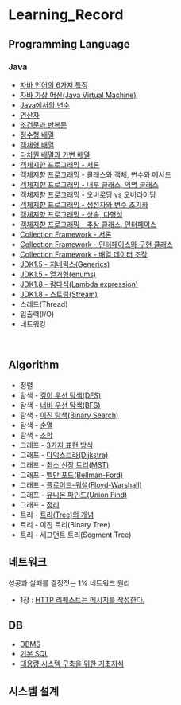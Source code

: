 # Learning_Record
## Programming Language
### Java
- [자바 언어의 6가지 특징](https://github.com/Hooon97/Learning_Record/blob/main/Java/%EC%9E%90%EB%B0%94%EC%9D%98%20%EC%A0%95%EC%84%9D/%EC%9E%90%EB%B0%94%20%EC%96%B8%EC%96%B4%EC%9D%98%20%ED%8A%B9%EC%A7%95.md)
- [자바 가상 머신(Java Virtual Machine)](https://github.com/Hooon97/Learning_Record/blob/main/Java/%EC%9E%90%EB%B0%94%EC%9D%98%20%EC%A0%95%EC%84%9D/%EC%9E%90%EB%B0%94%20%EA%B0%80%EC%83%81%20%EB%A8%B8%EC%8B%A0(JVM).md)
- [Java에서의 변수](./Java/%EC%9E%90%EB%B0%94%EC%9D%98%20%EC%A0%95%EC%84%9D/%EB%B3%80%EC%88%98.md)
- [연산자](./Java/%EC%9E%90%EB%B0%94%EC%9D%98%20%EC%A0%95%EC%84%9D/%EC%97%B0%EC%82%B0%EC%9E%90.md)
- [조건문과 반복문](./Java/%EC%9E%90%EB%B0%94%EC%9D%98%20%EC%A0%95%EC%84%9D/control_statement.md)
- [정수형 배열](./Java/%EC%9E%90%EB%B0%94%EC%9D%98%20%EC%A0%95%EC%84%9D/array.md)
- [객체형 배열](./Java/%EC%9E%90%EB%B0%94%EC%9D%98%20%EC%A0%95%EC%84%9D/object_array.md)
- [다차원 배열과 가변 배열](./Java/%EC%9E%90%EB%B0%94%EC%9D%98%20%EC%A0%95%EC%84%9D/multi_dimension_array.md)
- [객체지향 프로그래밍 - 서론](./Java/%EC%9E%90%EB%B0%94%EC%9D%98%20%EC%A0%95%EC%84%9D/ood_overview.md)
- [객체지향 프로그래밍 - 클래스와 객체, 변수와 메서드](./Java/%EC%9E%90%EB%B0%94%EC%9D%98%20%EC%A0%95%EC%84%9D/java_class.md)
- [객체지향 프로그래밍 - 내부 클래스, 익명 클래스](./Java/%EC%9E%90%EB%B0%94%EC%9D%98%20%EC%A0%95%EC%84%9D/class_inner.md)
- [객체지향 프로그래밍 - 오버로딩 vs 오버라이딩](./Java/%EC%9E%90%EB%B0%94%EC%9D%98%20%EC%A0%95%EC%84%9D/over_series.md)
- [객체지향 프로그래밍 - 생성자와 변수 초기화](./Java/%EC%9E%90%EB%B0%94%EC%9D%98%20%EC%A0%95%EC%84%9D/constructor.md)
- [객체지향 프로그래밍 - 상속, 다형성](./Java/%EC%9E%90%EB%B0%94%EC%9D%98%20%EC%A0%95%EC%84%9D/inheritance.md)
- [객체지향 프로그래밍 - 추상 클래스, 인터페이스](./Java/%EC%9E%90%EB%B0%94%EC%9D%98%20%EC%A0%95%EC%84%9D/abstract_interface.md)
- [Collection Framework - 서론](./Java/%EC%9E%90%EB%B0%94%EC%9D%98%20%EC%A0%95%EC%84%9D/collection_framework.md)
- [Collection Framework - 인터페이스와 구현 클래스](./Java/%EC%9E%90%EB%B0%94%EC%9D%98%20%EC%A0%95%EC%84%9D/collection_interface.md)
- [Collection Framework - 배열 데이터 조작](./Java/%EC%9E%90%EB%B0%94%EC%9D%98%20%EC%A0%95%EC%84%9D/collection_iterator_arrays.md)
- [JDK1.5 - 지네릭스(Generics)](./Java/%EC%9E%90%EB%B0%94%EC%9D%98%20%EC%A0%95%EC%84%9D/generics.md)
- [JDK1.5 - 열거형(enums)](./Java/%EC%9E%90%EB%B0%94%EC%9D%98%20%EC%A0%95%EC%84%9D/enums.md)
- [JDK1.8 - 람다식(Lambda expression)]()
- [JDK1.8 - 스트림(Stream)](./Java/%EC%9E%90%EB%B0%94%EC%9D%98%20%EC%A0%95%EC%84%9D/strema.md)
- 스레드(Thread)
- 입출력(I/O)
- 네트워킹
<br/>

## Algorithm
- 정렬
- 탐색 - [깊이 우선 탐색(DFS)](./Algorithms/dfs.md)
- 탐색 - [너비 우선 탐색(BFS)](./Algorithms/bfs.md)
- 탐색 - [이진 탐색(Binary Search)](./Algorithms/binary_search.md)
- 탐색 - [순열](./Algorithms/permutation.md)
- 탐색 - [조합](./Algorithms/combination.md)
- 그래프 - [3가지 표현 방식](./Algorithms/graph_types.md)
- 그래프 - [다익스트라(Dijkstra)](./Algorithms/dijkstra.md)
- 그래프 - [최소 신장 트리(MST)](./Algorithms/mst.md)
- 그래프 - [벨만 포드(Bellman-Ford)](./Algorithms/bellman_ford_moore.md)
- 그래프 - [플로이드-워셜(Floyd-Warshall)](./Algorithms/floyd_warshall.md)
- 그래프 - [유니온 파인드(Union Find)](./Algorithms/union_find.md)
- 그래프 - [정리](./Algorithms/graph_set.md)
- 트리 - [트리(Tree)의 개념](./Algorithms/tree.md)
- 트리 - 이진 트리(Binary Tree)
- 트리 - 세그먼트 트리(Segment Tree)

## 네트워크
성공과 실패를 결정짓는 1% 네트워크 원리
- 1장 : [HTTP 리퀘스트는 메시지를 작성한다.](./Network/network_ch1.md)

## DB
- [DBMS](./DB/dbms.md)
- [기본 SQL](./DB/sql.md)
- [대용량 시스템 구축을 위한 기초지식](./DB/db_basic.md)

## 시스템 설계
